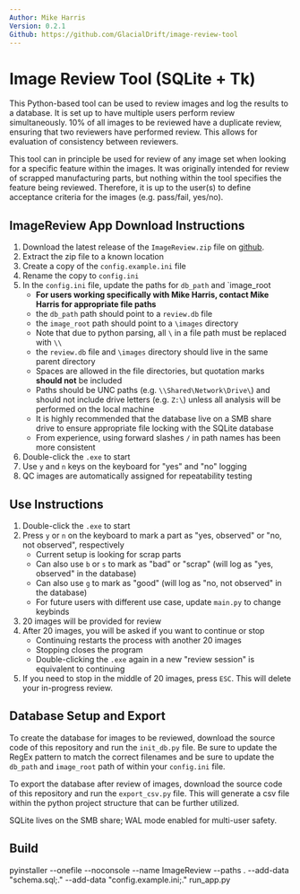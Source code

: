 ```yaml
---
Author: Mike Harris
Version: 0.2.1
Github: https://github.com/GlacialDrift/image-review-tool
---
```

# Image Review Tool (SQLite + Tk)

This Python-based tool can be used to review images and log the results to a database. It is set up to have
multiple users perform review simultaneously. 10% of all images to be reviewed have a duplicate review, ensuring
that two reviewers have performed review. This allows for evaluation of consistency between reviewers. 

This tool can in principle be used for review of any image set when looking for a specific feature within the images.
It was originally intended for review of scrapped manufacturing parts, but nothing within the tool specifies the feature
being reviewed. Therefore, it is up to the user(s) to define acceptance criteria for the images (e.g. pass/fail, yes/no).

## ImageReview App Download Instructions

1. Download the latest release of the `ImageReview.zip` file on [github](https://github.com/GlacialDrift/image-review-tool/releases).
2. Extract the zip file to a known location
3. Create a copy of the `config.example.ini` file
4. Rename the copy to `config.ini`
5. In the `config.ini` file, update the paths for `db_path` and `image_root
    - **For users working specifically with Mike Harris, contact Mike Harris for appropriate file paths**
    - the `db_path` path should point to a `review.db` file
    - the `image_root` path should point to a `\images` directory
    - Note that due to python parsing, all `\` in a file path must be replaced with `\\`
    - the `review.db` file and `\images` directory should live in the same parent directory
    - Spaces are allowed in the file directories, but quotation marks **should not** be included
    - Paths should be UNC paths (e.g. `\\Shared\Network\Drive\`) and should not include drive letters (e.g. `Z:\`) unless all analysis will be performed on the local machine
    - It is highly recommended that the database live on a SMB share drive to ensure appropriate file locking with the SQLite database
    - From experience, using forward slashes `/` in path names has been more consistent
6. Double-click the `.exe` to start
7. Use `y` and `n` keys on the keyboard for "yes" and "no" logging
8. QC images are automatically assigned for repeatability testing

## Use Instructions

1. Double-click the `.exe` to start
2. Press `y` or `n` on the keyboard to mark a part as "yes, observed" or "no, not observed", respectively
   - Current setup is looking for scrap parts
   - Can also use `b` or `s` to mark as "bad" or "scrap" (will log as "yes, observed" in the database)
   - Can also use `g` to mark as "good" (will log as "no, not observed" in the database)
   - For future users with different use case, update `main.py` to change keybinds
3. 20 images will be provided for review
4. After 20 images, you will be asked if you want to continue or stop
   - Continuing restarts the process with another 20 images
   - Stopping closes the program 
   - Double-clicking the `.exe` again in a new "review session" is equivalent to continuing
5. If you need to stop in the middle of 20 images, press `ESC`. This will delete your in-progress review.

## Database Setup and Export

To create the database for images to be reviewed, download the source code of this repository and run the `init_db.py` file.
Be sure to update the RegEx pattern to match the correct filenames and be sure to update the `db_path` and `image_root` path 
of within your `config.ini` file. 

To export the database after review of images, download the source code of this repository and run the `export_csv.py` file.
This will generate a csv file within the python project structure that can be further utilized.

SQLite lives on the SMB share; WAL mode enabled for multi-user safety.

## Build
pyinstaller --onefile --noconsole --name ImageReview --paths . --add-data "schema.sql;." --add-data "config.example.ini;." run_app.py